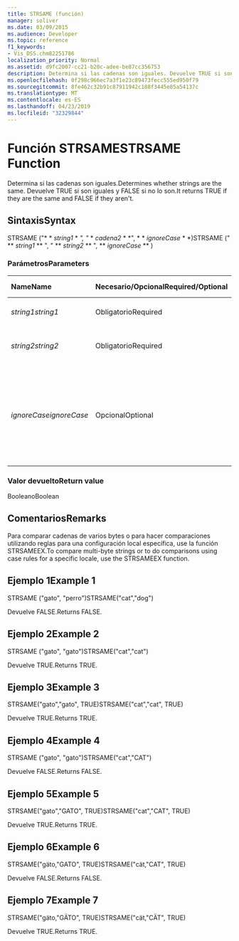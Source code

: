 ```yaml
---
title: STRSAME (función)
manager: soliver
ms.date: 03/09/2015
ms.audience: Developer
ms.topic: reference
f1_keywords:
- Vis_DSS.chm82251786
localization_priority: Normal
ms.assetid: d9fc2007-cc21-b20c-adee-be87cc356753
description: Determina si las cadenas son iguales. Devuelve TRUE si son iguales y FALSE si no lo son.
ms.openlocfilehash: 0f298c966ec7a3f1e23c89473fecc555ed950f79
ms.sourcegitcommit: 8fe462c32b91c87911942c188f3445e85a54137c
ms.translationtype: MT
ms.contentlocale: es-ES
ms.lasthandoff: 04/23/2019
ms.locfileid: "32329844"
---
```

# <a name="strsame-function"></a><span data-ttu-id="e1fbb-104">Función STRSAME</span><span class="sxs-lookup"><span data-stu-id="e1fbb-104">STRSAME Function</span></span>

<span data-ttu-id="e1fbb-105">Determina si las cadenas son iguales.</span><span class="sxs-lookup"><span data-stu-id="e1fbb-105">Determines whether strings are the same.</span></span> <span data-ttu-id="e1fbb-106">Devuelve TRUE si son iguales y FALSE si no lo son.</span><span class="sxs-lookup"><span data-stu-id="e1fbb-106">It returns TRUE if they are the same and FALSE if they aren't.</span></span> 
  
## <a name="syntax"></a><span data-ttu-id="e1fbb-107">Sintaxis</span><span class="sxs-lookup"><span data-stu-id="e1fbb-107">Syntax</span></span>

<span data-ttu-id="e1fbb-108">STRSAME ("\* \* *string1* \* *", "* \* *cadena2* \* \*", \* \* *ignoreCase* \* \*)</span><span class="sxs-lookup"><span data-stu-id="e1fbb-108">STRSAME (" \*\* *string1* \*\* ", " \*\* *string2* \*\* ", \*\* *ignoreCase* \*\* )</span></span> 
  
### <a name="parameters"></a><span data-ttu-id="e1fbb-109">Parámetros</span><span class="sxs-lookup"><span data-stu-id="e1fbb-109">Parameters</span></span>

|<span data-ttu-id="e1fbb-110">**Name**</span><span class="sxs-lookup"><span data-stu-id="e1fbb-110">**Name**</span></span>|<span data-ttu-id="e1fbb-111">**Necesario/Opcional**</span><span class="sxs-lookup"><span data-stu-id="e1fbb-111">**Required/Optional**</span></span>|<span data-ttu-id="e1fbb-112">**Tipo de datos**</span><span class="sxs-lookup"><span data-stu-id="e1fbb-112">**Data Type**</span></span>|<span data-ttu-id="e1fbb-113">**Descripción**</span><span class="sxs-lookup"><span data-stu-id="e1fbb-113">**Description**</span></span>|
|:-----|:-----|:-----|:-----|
| <span data-ttu-id="e1fbb-114">_string1_</span><span class="sxs-lookup"><span data-stu-id="e1fbb-114">_string1_</span></span> <br/> |<span data-ttu-id="e1fbb-115">Obligatorio</span><span class="sxs-lookup"><span data-stu-id="e1fbb-115">Required</span></span>  <br/> |<span data-ttu-id="e1fbb-116">**String**</span><span class="sxs-lookup"><span data-stu-id="e1fbb-116">**String**</span></span> <br/> |<span data-ttu-id="e1fbb-117">La primera cadena de la comparación.</span><span class="sxs-lookup"><span data-stu-id="e1fbb-117">The first string to compare.</span></span>  <br/> |
| <span data-ttu-id="e1fbb-118">_string2_</span><span class="sxs-lookup"><span data-stu-id="e1fbb-118">_string2_</span></span> <br/> |<span data-ttu-id="e1fbb-119">Obligatorio</span><span class="sxs-lookup"><span data-stu-id="e1fbb-119">Required</span></span>  <br/> |<span data-ttu-id="e1fbb-120">**String**</span><span class="sxs-lookup"><span data-stu-id="e1fbb-120">**String**</span></span> <br/> |<span data-ttu-id="e1fbb-121">La segunda cadena de la comparación.</span><span class="sxs-lookup"><span data-stu-id="e1fbb-121">The second string to compare.</span></span>  <br/> |
| <span data-ttu-id="e1fbb-122">_ignoreCase_</span><span class="sxs-lookup"><span data-stu-id="e1fbb-122">_ignoreCase_</span></span> <br/> |<span data-ttu-id="e1fbb-123">Opcional</span><span class="sxs-lookup"><span data-stu-id="e1fbb-123">Optional</span></span>  <br/> |<span data-ttu-id="e1fbb-124">**Boolean**</span><span class="sxs-lookup"><span data-stu-id="e1fbb-124">**Boolean**</span></span> <br/> |<span data-ttu-id="e1fbb-125">TRUE (verdadero) para no distinguir mayúsculas y minúsculas y FALSE (falso) para hacerlo.</span><span class="sxs-lookup"><span data-stu-id="e1fbb-125">TRUE to ignore the case and FALSE to compare the case.</span></span> <span data-ttu-id="e1fbb-126">El valor predeterminado es FALSE.</span><span class="sxs-lookup"><span data-stu-id="e1fbb-126">The default is FALSE.</span></span>  <br/> |
   
### <a name="return-value"></a><span data-ttu-id="e1fbb-127">Valor devuelto</span><span class="sxs-lookup"><span data-stu-id="e1fbb-127">Return value</span></span>

<span data-ttu-id="e1fbb-128">Booleano</span><span class="sxs-lookup"><span data-stu-id="e1fbb-128">Boolean</span></span>
  
## <a name="remarks"></a><span data-ttu-id="e1fbb-129">Comentarios</span><span class="sxs-lookup"><span data-stu-id="e1fbb-129">Remarks</span></span>

<span data-ttu-id="e1fbb-130">Para comparar cadenas de varios bytes o para hacer comparaciones utilizando reglas para una configuración local específica, use la función STRSAMEEX.</span><span class="sxs-lookup"><span data-stu-id="e1fbb-130">To compare multi-byte strings or to do comparisons using case rules for a specific locale, use the STRSAMEEX function.</span></span>
  
## <a name="example-1"></a><span data-ttu-id="e1fbb-131">Ejemplo 1</span><span class="sxs-lookup"><span data-stu-id="e1fbb-131">Example 1</span></span>

<span data-ttu-id="e1fbb-132">STRSAME ("gato", "perro")</span><span class="sxs-lookup"><span data-stu-id="e1fbb-132">STRSAME("cat","dog")</span></span>
  
<span data-ttu-id="e1fbb-133">Devuelve FALSE.</span><span class="sxs-lookup"><span data-stu-id="e1fbb-133">Returns FALSE.</span></span>
  
## <a name="example-2"></a><span data-ttu-id="e1fbb-134">Ejemplo 2</span><span class="sxs-lookup"><span data-stu-id="e1fbb-134">Example 2</span></span>

<span data-ttu-id="e1fbb-135">STRSAME ("gato", "gato")</span><span class="sxs-lookup"><span data-stu-id="e1fbb-135">STRSAME("cat","cat")</span></span>
  
<span data-ttu-id="e1fbb-136">Devuelve TRUE.</span><span class="sxs-lookup"><span data-stu-id="e1fbb-136">Returns TRUE.</span></span>
  
## <a name="example-3"></a><span data-ttu-id="e1fbb-137">Ejemplo 3</span><span class="sxs-lookup"><span data-stu-id="e1fbb-137">Example 3</span></span>

<span data-ttu-id="e1fbb-138">STRSAME("gato","gato", TRUE)</span><span class="sxs-lookup"><span data-stu-id="e1fbb-138">STRSAME("cat","cat", TRUE)</span></span>
  
<span data-ttu-id="e1fbb-139">Devuelve TRUE.</span><span class="sxs-lookup"><span data-stu-id="e1fbb-139">Returns TRUE.</span></span>
  
## <a name="example-4"></a><span data-ttu-id="e1fbb-140">Ejemplo 4</span><span class="sxs-lookup"><span data-stu-id="e1fbb-140">Example 4</span></span>

<span data-ttu-id="e1fbb-141">STRSAME ("gato", "gato")</span><span class="sxs-lookup"><span data-stu-id="e1fbb-141">STRSAME("cat","CAT")</span></span>
  
<span data-ttu-id="e1fbb-142">Devuelve FALSE.</span><span class="sxs-lookup"><span data-stu-id="e1fbb-142">Returns FALSE.</span></span>
  
## <a name="example-5"></a><span data-ttu-id="e1fbb-143">Ejemplo 5</span><span class="sxs-lookup"><span data-stu-id="e1fbb-143">Example 5</span></span>

<span data-ttu-id="e1fbb-144">STRSAME("gato","GATO", TRUE)</span><span class="sxs-lookup"><span data-stu-id="e1fbb-144">STRSAME("cat","CAT", TRUE)</span></span>
  
<span data-ttu-id="e1fbb-145">Devuelve TRUE.</span><span class="sxs-lookup"><span data-stu-id="e1fbb-145">Returns TRUE.</span></span>
  
## <a name="example-6"></a><span data-ttu-id="e1fbb-146">Ejemplo 6</span><span class="sxs-lookup"><span data-stu-id="e1fbb-146">Example 6</span></span>

<span data-ttu-id="e1fbb-147">STRSAME("gäto,"GATO", TRUE)</span><span class="sxs-lookup"><span data-stu-id="e1fbb-147">STRSAME("cät,"CAT", TRUE)</span></span>
  
<span data-ttu-id="e1fbb-148">Devuelve FALSE.</span><span class="sxs-lookup"><span data-stu-id="e1fbb-148">Returns FALSE.</span></span>
  
## <a name="example-7"></a><span data-ttu-id="e1fbb-149">Ejemplo 7</span><span class="sxs-lookup"><span data-stu-id="e1fbb-149">Example 7</span></span>

<span data-ttu-id="e1fbb-150">STRSAME("gäto,"GÄTO", TRUE)</span><span class="sxs-lookup"><span data-stu-id="e1fbb-150">STRSAME("cät,"CÄT", TRUE)</span></span>
  
<span data-ttu-id="e1fbb-151">Devuelve TRUE.</span><span class="sxs-lookup"><span data-stu-id="e1fbb-151">Returns TRUE.</span></span>
  

